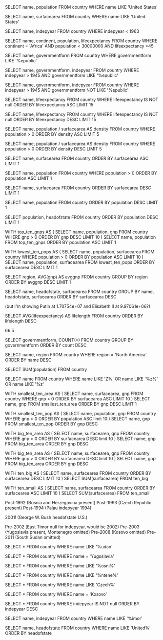<!-- Challenges: SQL Country Database
Save your queries in a file if you want to keep them for posterity.

WHERE
<!-- What is the population of the US? (HINT: 278357000) -->
SELECT name, population
FROM country
WHERE name
LIKE 'United States'

<!-- What is the area of the US? (HINT: 9.36352e+06) -->
SELECT name, surfacearea
FROM country
WHERE name
LIKE 'United States'

<!-- Which countries gained their independence before 1963? -->
SELECT name, indepyear
FROM country
WHERE indepyear < 1963

<!-- List the countries in Africa that have a population smaller than 30,000,000 and a life expectancy of more than 45? (HINT: 37 entries) -->
SELECT name, continent, population, lifeexpectancy
FROM country
WHERE continent = 'Africa' AND population < 30000000 AND lifeexpectancy >45

<!-- Which countries are something like a republic? (HINT: Are there 122 or 143?) -->
SELECT name, governmentform
FROM country
WHERE governmentform
LIKE '%epublic'

<!-- Which countries are some kind of republic and achieved independence after 1945? (HINT: 92 entries) -->
SELECT name, governmentform, indepyear
FROM country
WHERE indepyear > 1945 AND governmentform
LIKE '%epublic'

<!-- Which countries achieved independence after 1945 and are not some kind of republic? (HINT: 27 entries) -->
SELECT name, governmentform, indepyear
FROM country
WHERE indepyear > 1945 AND governmentform
NOT LIKE '%epublic'

<!-- ORDER BY -->
<!-- Which fifteen countries have the lowest life expectancy? (HINT: starts with Zambia, ends with Sierra Leonne) -->
SELECT name, lifeexpectancy
FROM country
WHERE lifeexpectancy IS NOT null
ORDER BY lifeexpectancy ASC
LIMIT 15

<!-- Which fifteen countries have the highest life expectancy? (HINT: starts with Andorra, ends with Spain) -->
SELECT name, lifeexpectancy
FROM country
WHERE lifeexpectancy IS NOT null
ORDER BY lifeexpectancy DESC
LIMIT 15

<!-- Which five countries have the lowest population density (density = population / surfacearea)? (HINT: starts with Greenland) -->
SELECT name, population / surfacearea AS density
FROM country
WHERE population > 0
ORDER BY density ASC
LIMIT 5

<!-- Which countries have the highest population density?(HINT: starts with Macao) -->
SELECT name, population / surfacearea AS density
FROM country
WHERE population > 0
ORDER BY density DESC
LIMIT 5

<!-- Which is the smallest country by area? (HINT: .4) -->
SELECT name, surfacearea
FROM country
ORDER BY surfacearea ASC
LIMIT 1

<!-- Which is the smallest country by population? (HINT: 50)? -->
SELECT name, population
FROM country
WHERE population > 0
ORDER BY population ASC
LIMIT 1

<!-- Which is the biggest country by area? (HINT: 1.70754e+07) -->
SELECT name, surfacearea
FROM country
ORDER BY surfacearea DESC
LIMIT 1

<!-- Which is the biggest country by population? (HINT: 1277558000) -->
SELECT name, population
FROM country
ORDER BY population DESC
LIMIT 1

<!-- Who is the most influential head of state measured by population? (HINT: Jiang Zemin) -->
SELECT population, headofstate
FROM country
ORDER BY population DESC
LIMIT 1

<!-- Subqueries: WITH -->
<!-- Of the countries with the top 10 gnp, which has the smallest population? (HINT: Canada) -->
WITH top_ten_gnps AS (
	SELECT name, population, gnp
	FROM country
	WHERE gnp > 0
	ORDER BY gnp DESC
	LIMIT 10
	)
SELECT name, population
FROM top_ten_gnps
ORDER BY population ASC
LIMIT 1

<!-- Of the 10 least populated countries with permament residents (a non-zero population), which has the largest surfacearea? (HINT: Svalbard and Jan Mayen) -->
WITH lowest_ten_pops AS (
	SELECT name, population, surfacearea
	FROM country
	WHERE population > 0
	ORDER BY population ASC
	LIMIT 10 
	)
SELECT name, population, surfacearea
FROM lowest_ten_pops
ORDER BY surfacearea DESC
LIMIT 1

<!-- Aggregate Functions: GROUP BY -->
<!-- Which region has the highest average gnp? (HINT: North America) -->
SELECT region, AVG(gnp) AS avggnp
FROM country
GROUP BY region
ORDER BY avggnp DESC
LIMIT 1

<!-- Who is the most influential head of state measured by surface area? (HINT: Elisabeth II) -->
SELECT name, headofstate, surfacearea
FROM country
GROUP BY name, headofstate, surfacearea
ORDER BY surfacearea DESC

(but I'm showing Putin at 1.70754e+07 and Elisabeth II at 9.97061e+06?)

<!-- What is the average life expectancy for all continents? -->
SELECT AVG(lifeexpectancy) AS lifelength
FROM country
ORDER BY lifelength DESC

66.5

<!-- What are the most common forms of government? (HINT: use count(*)) -->
SELECT governmentform, COUNT(*)
FROM country
GROUP BY governmentform
ORDER BY count DESC

<!-- How many countries are in North America? -->
SELECT name, region
FROM country
WHERE region = 'North America'
ORDER BY name DESC

<!-- What is the total population of all continents? -->
SELECT SUM(population)
FROM country

<!-- Stretch Challenges -->
<!-- Which countries have the letter ‘z’ in the name? How many? -->
SELECT name
FROM country
WHERE name
LIKE 'Z%' OR name
LIKE '%z%' OR name
LIKE '%z'

<!-- Of the smallest 10 countries by area, which has the biggest gnp? (HINT: Macao) -->
WITH smallest_ten_area AS (
	SELECT name, surfacearea, gnp
	FROM country
	WHERE gnp > 0
	ORDER BY surfacearea ASC
	LIMIT 10
	)
SELECT name, gnp
FROM smallest_ten_area
ORDER BY gnp DESC
LIMIT 1

<!-- Of the smallest 10 countries by population, which has the biggest per capita gnp? -->
WITH smallest_ten_pop AS (
	SELECT name, population, gnp
	FROM country
	WHERE gnp > 0
	ORDER BY population ASC
	limit 10
	)
SELECT name, gnp
FROM smallest_ten_pop
ORDER BY gnp DESC


<!-- Of the biggest 10 countries by area, which has the biggest gnp? -->
WITH big_ten_area AS (
	SELECT name, surfacearea, gnp
	FROM country
	WHERE gnp > 0
	ORDER BY surfacearea DESC
	limit 10
	)
SELECT name, gnp
FROM big_ten_area
ORDER BY gnp DESC
	
<!-- Of the biggest 10 countries by population, which has the biggest per capita gnp? -->
WITH big_ten_area AS (
	SELECT name, surfacearea, gnp
	FROM country
	WHERE gnp > 0
	ORDER BY surfacearea DESC
	limit 10
	)
SELECT name, gnp
FROM big_ten_area
ORDER BY gnp DESC
	
<!-- What is the sum of surface area of the 10 biggest countries in the world? The 10 smallest? -->
WITH ten_big AS (
	SELECT name, surfacearea
	FROM country
	ORDER BY surfacearea DESC
	LIMIT 10
	)
SELECT SUM(surfacearea)
FROM ten_big

WITH ten_small AS (
	SELECT name, surfacearea
	FROM country
	ORDER BY surfacearea ASC
	LIMIT 10
	)
SELECT SUM(surfacearea)
FROM ten_small

<!-- What year is this country database from? Cross reference various pieces of information to determine the age of this database. -->

Post-1992 (Bosnia and Herzegovina present)
Post-1993 (Czech Republic present)
Post-1994 (Palau indepyear 1994)

2001! (George W. Bush headofstate U.S.)

Pre-2002 (East Timor null for indepyear, would be 2002)
Pre-2003 (Yugoslavia present, Montenegro omitted)
Pre-2008 (Kosovo omitted)
Pre-2011 (South Sudan omitted)

SELECT *
FROM country
WHERE name
LIKE '%udan'

SELECT *
FROM country
WHERE name = 'Yugoslavia'

SELECT *
FROM country
WHERE name
LIKE '%osni%'

SELECT *
FROM country
WHERE name
LIKE '%ntene%'

SELECT *
FROM country
WHERE name
LIKE 'Czech%'

SELECT *
FROM country
WHERE name = 'Kosovo'

SELECT *
FROM country
WHERE indepyear IS NOT null
ORDER BY indepyear DESC

SELECT name, indepyear
FROM country
WHERE name 
LIKE '%imor'

SELECT name, headofstate
FROM country
WHERE name
LIKE 'United%'
ORDER BY headofstate